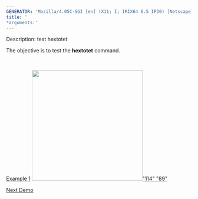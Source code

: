 ```yaml
---
GENERATOR: 'Mozilla/4.05C-SGI [en] (X11; I; IRIX64 6.5 IP30) [Netscape]'
title: '
*arguments:'
---
```


 Description: test hextotet

   The objective is to test the **hextotet** command.

    

   [Example 1](description_hextet.md)
   [<img height="300" width="300" src="https://lanl.github.io/docs/assets/images/output_tet_tn.gif">"114"
   "89"](description_hextet.md)











[Next Demo](../../../demos/pset/md/main_pset1.md)
